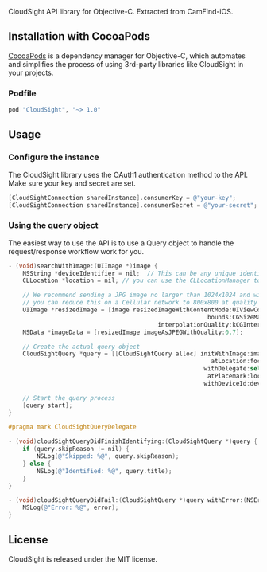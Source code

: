 CloudSight API library for Objective-C.  Extracted from CamFind-iOS.

## Installation with CocoaPods

[CocoaPods](http://cocoapods.org) is a dependency manager for Objective-C, which automates and simplifies the process of using 3rd-party libraries like CloudSight in your projects.

### Podfile

```ruby
pod "CloudSight", "~> 1.0"
```

## Usage

### Configure the instance

The CloudSight library uses the OAuth1 authentication method to the API.  Make sure your key and secret are set.

```objective-c
[CloudSightConnection sharedInstance].consumerKey = @"your-key";
[CloudSightConnection sharedInstance].consumerSecret = @"your-secret";
```

### Using the query object

The easiest way to use the API is to use a Query object to handle the request/response workflow work for you.

```objective-c
- (void)searchWithImage:(UIImage *)image {
    NSString *deviceIdentifier = nil;  // This can be any unique identifier per device, and is optional - we like to use UUIDs
    CLLocation *location = nil; // you can use the CLLocationManager to determine the user's location

    // We recommend sending a JPG image no larger than 1024x1024 and with a 0.7-0.8 compression quality,
    // you can reduce this on a Cellular network to 800x800 at quality = 0.4
    UIImage *resizedImage = [image resizedImageWithContentMode:UIViewContentModeScaleAspectFit
                                                        bounds:CGSizeMake(1024, 1024)
                                          interpolationQuality:kCGInterpolationDefault];
    NSData *imageData = [resizedImage imageAsJPEGWithQuality:0.7];

    // Create the actual query object
    CloudSightQuery *query = [[CloudSightQuery alloc] initWithImage:imageData
                                                         atLocation:focalPoint
                                                       withDelegate:self
                                                        atPlacemark:location
                                                       withDeviceId:deviceIdentifier];

    // Start the query process
    [query start];
}

#pragma mark CloudSightQueryDelegate

- (void)cloudSightQueryDidFinishIdentifying:(CloudSightQuery *)query {
    if (query.skipReason != nil) {
        NSLog(@"Skipped: %@", query.skipReason);
    } else {
        NSLog(@"Identified: %@", query.title);
    }
}

- (void)cloudSightQueryDidFail:(CloudSightQuery *)query withError:(NSError *)error {
    NSLog(@"Error: %@", error);
}
```

## License

CloudSight is released under the MIT license.
